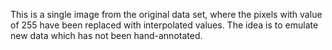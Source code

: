 This is a single image from the original data set, where the pixels with value of 255 have been replaced with interpolated values.  The idea is to emulate new data which has not been hand-annotated.
